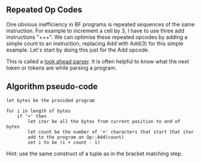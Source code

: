 ## Repeated Op Codes

One obvious inefficiency in BF programs is repeated sequences of the same instruction. For example to increment a cell by 3, I have to use three add instructions "+++". We can optimise these repeated opcodes by adding a simple count to an instruction, replacing Add with Add(3) for this simple example. Let's start by doing this just for the Add opcode.

This is called a [look ahead parser](https://en.wikipedia.org/wiki/LALR_parser). It is often helpful to know what the next token or tokens are while parsing a program.

## Algorithm pseudo-code

```
let bytes be the provided program

for i in length of bytes
    if '+' then
        let iter be all the bytes from current position to end of bytes
        let count be the number of '+' characters that start that iter
        add to the program an Op::Add(count)
        set i to be (i + count - 1)
```

Hint: use the same construct of a tuple as in the bracket matching step.